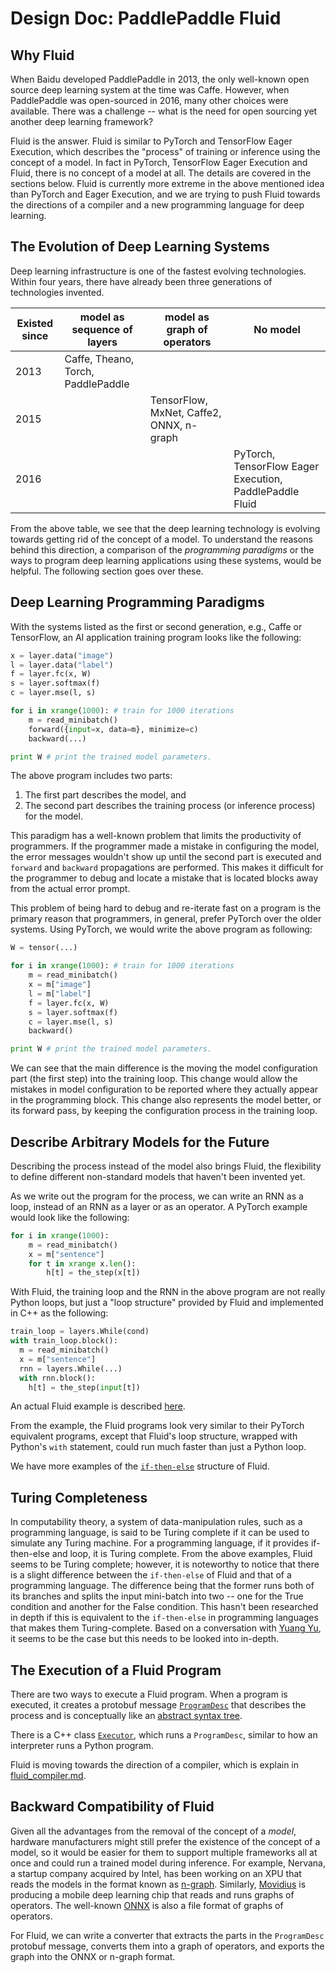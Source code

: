 # Design Doc: PaddlePaddle Fluid

## Why Fluid

When Baidu developed PaddlePaddle in 2013, the only well-known open source deep learning system at the time was Caffe.  However, when PaddlePaddle was open-sourced in 2016, many other choices were available. There was a challenge -- what is the need for open sourcing yet another deep learning framework?

Fluid is the answer.  Fluid is similar to PyTorch and TensorFlow Eager Execution, which describes the "process" of training or inference using the concept of a model.  In fact in PyTorch, TensorFlow Eager Execution and Fluid, there is no  concept of a model at all. The details are covered in the sections below. Fluid is currently more extreme in the above mentioned idea than PyTorch and Eager Execution, and we are trying to push Fluid towards the directions of a compiler and a new programming language for deep learning.

## The Evolution of Deep Learning Systems

Deep learning infrastructure is one of the fastest evolving technologies. Within four years, there have already been three generations of technologies invented.

| Existed since | model as sequence of layers | model as graph of operators | No model |
|--|--|--|--|
| 2013 | Caffe, Theano, Torch, PaddlePaddle | | |
| 2015 | | TensorFlow, MxNet, Caffe2, ONNX, n-graph | |
| 2016 | | | PyTorch, TensorFlow Eager Execution, PaddlePaddle Fluid |

From the above table, we see that the deep learning technology is evolving towards getting rid of the concept of a model.  To understand the reasons behind this direction, a comparison of the *programming paradigms* or the ways to program deep learning applications using these systems, would be helpful. The following section goes over these.

## Deep Learning Programming Paradigms

With the systems listed as the first or second generation, e.g., Caffe or TensorFlow, an AI application training program looks like the following:

```python
x = layer.data("image")
l = layer.data("label")
f = layer.fc(x, W)
s = layer.softmax(f)
c = layer.mse(l, s)

for i in xrange(1000): # train for 1000 iterations
    m = read_minibatch()
    forward({input=x, data=m}, minimize=c)
    backward(...)

print W # print the trained model parameters.
```

The above program includes two parts:

1. The first part describes the model, and
2. The second part describes the training process (or inference process) for the model.

This paradigm has a well-known problem that limits the productivity of programmers. If the programmer made a mistake in configuring the model, the error messages wouldn't show up until the second part is executed and `forward` and `backward` propagations are performed. This makes it difficult for the programmer to debug and locate a mistake that is located blocks away from the actual error prompt.

This problem of being hard to debug and re-iterate fast on a program is the primary reason that programmers, in general,  prefer PyTorch over the older systems.  Using PyTorch, we would write the above program as following:

```python
W = tensor(...)

for i in xrange(1000): # train for 1000 iterations
    m = read_minibatch()
    x = m["image"]
    l = m["label"]
    f = layer.fc(x, W)
    s = layer.softmax(f)
    c = layer.mse(l, s)
    backward()

print W # print the trained model parameters.
```

We can see that the main difference is the moving the model configuration part (the first step) into the training loop.  This change would allow the mistakes in model configuration to be reported where they actually appear in the programming block.  This change also represents the model better, or its forward pass, by keeping the configuration process in the training loop.

## Describe Arbitrary Models for the Future

Describing the process instead of the model also brings Fluid, the flexibility to define different non-standard models that haven't been invented yet.

As we write out the program for the process, we can write an RNN as a loop, instead of an RNN as a layer or as an operator.  A PyTorch example would look like the following:

```python
for i in xrange(1000):
    m = read_minibatch()
    x = m["sentence"]
    for t in xrange x.len():
        h[t] = the_step(x[t])
```        

With Fluid, the training loop and the RNN in the above program are not really Python loops, but just a "loop structure" provided by Fluid and implemented in C++ as the following:

```python
train_loop = layers.While(cond)
with train_loop.block():
  m = read_minibatch()
  x = m["sentence"]
  rnn = layers.While(...)
  with rnn.block():
    h[t] = the_step(input[t])
```    

An actual Fluid example is described  [here](https://github.com/PaddlePaddle/Paddle/blob/a91efdde6910ce92a78e3aa7157412c4c88d9ee8/python/paddle/v2/fluid/tests/test_while_op.py#L36-L44).

From the example, the Fluid programs look very similar to their PyTorch equivalent programs, except that Fluid's loop structure, wrapped with Python's `with` statement, could run much faster than just a Python loop.

We have more examples of the [`if-then-else`](https://github.com/PaddlePaddle/Paddle/blob/develop/doc/design/if_else_op.md) structure of Fluid.

## Turing Completeness

In computability theory, a system of data-manipulation rules, such as a programming language, is said to be Turing complete if it can be used to simulate any Turing machine.  For a programming language, if it provides if-then-else and loop, it is Turing complete.  From the above examples, Fluid seems to be Turing complete; however, it is noteworthy to notice that there  is a slight difference between the `if-then-else` of Fluid and that of a programming language. The difference being that the former runs both of its branches and splits the input mini-batch into two -- one for the True condition and another for the False condition. This hasn't been researched in depth if this is equivalent to the `if-then-else` in programming languages that makes them Turing-complete.  Based on a conversation with [Yuang Yu](https://research.google.com/pubs/104812.html), it seems to be the case but this needs to be looked into in-depth.

## The Execution of a Fluid Program

There are two ways to execute a Fluid program.  When a program is executed, it creates a protobuf message [`ProgramDesc`](https://github.com/PaddlePaddle/Paddle/blob/a91efdde6910ce92a78e3aa7157412c4c88d9ee8/paddle/framework/framework.proto#L145) that describes the process and is conceptually like an [abstract syntax tree](https://en.wikipedia.org/wiki/Abstract_syntax_tree).

There is a C++ class [`Executor`](https://github.com/PaddlePaddle/Paddle/blob/develop/paddle/framework/executor.h), which runs a `ProgramDesc`, similar to how an interpreter runs a Python program.

Fluid is moving towards the direction of a compiler, which is explain in [fluid_compiler.md](fluid_compiler.md).

## Backward Compatibility of Fluid

Given all the advantages from the removal of the concept of a *model*, hardware manufacturers might still prefer the existence of the concept of a model, so it would be easier for them to support multiple frameworks all at once and could run a trained model during inference.  For example, Nervana, a startup company acquired by Intel, has been working on an XPU that reads the models in the format known as [n-graph](https://github.com/NervanaSystems/ngraph).  Similarly, [Movidius](https://www.movidius.com/) is producing a mobile deep learning chip that reads and runs graphs of operators.  The well-known [ONNX](https://github.com/onnx/onnx) is also a file format of graphs of operators.

For Fluid, we can write a converter that extracts the parts in the `ProgramDesc` protobuf message, converts them into a graph of operators, and exports the graph into the ONNX or n-graph format.
